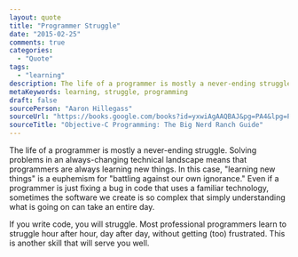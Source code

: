 ```yaml
---
layout: quote
title: "Programmer Struggle"
date: "2015-02-25"
comments: true
categories:
  - "Quote"
tags:
  - "learning"
description: The life of a programmer is mostly a never-ending struggle.
metaKeywords: learning, struggle, programming
draft: false
sourcePerson: "Aaron Hillegass"
sourceUrl: "https://books.google.com/books?id=yxwiAgAAQBAJ&pg=PA4&lpg=PA4&ots=MYkju-O5W3&sig=u4R8RZ1EhemFcQcD-3CCwllcEcw&hl=en&sa=X&ei=W5jsVOiuEsG7ogSG2YGADw&ved=0CDAQ6AEwAw#v=onepage"
sourceTitle: "Objective-C Programming: The Big Nerd Ranch Guide"
---
```


The life of a programmer is mostly a never-ending struggle.  Solving problems in an always-changing technical landscape means that programmers are always learning new things.  In this case, "learning new things" is a euphemism for "battling against our own ignorance."  Even if a programmer is just fixing a bug in code that uses a familiar technology, sometimes the software we create is so complex that simply understanding what is going on can take an entire day.

If you write code, you will struggle.  Most professional programmers learn to struggle hour after hour, day after day, without getting (too) frustrated.  This is another skill that will serve you well.

<!--more-->
